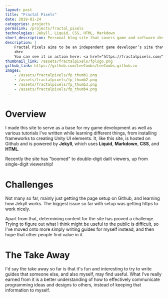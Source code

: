 ```yaml
---
layout: post
title: "Fractal Pixels"
date: 2019-01-24
categories: projects
permalink: /projects/fractal_pixels
technologies: Jekyll, Liquid, CSS, HTML, Markdown
short_description: Personal blog site that covers game and software development, but mostly game related
description: |
    Fractal Pixels aims to be an independent game developer’s site that will hopefully host my game(s) and development blog! While it’s a little barren now, expect content ranging from tutorials to my experiences of learning how to develop games.
    <br>
    You can see it in action here: <a href="https://fractalpixels.com/">Fractal Pixels Home Page</a>
thumbnail_link: /assets/fractalpixels/fplogo.png
github_link: https://github.com/LeeCombs/LeeCombs.github.io
images:
    - /assets/fractalpixels/fp_thumb1.png
    - /assets/fractalpixels/fp_thumb2.png
    - /assets/fractalpixels/fp_thumb3.png
    - /assets/fractalpixels/fp_thumb4.png
---
```


# Overview
I made this site to serve as a base for my game development as well as various tutorials I've written while learning different things, from installing frameworks to creating Unity UI elements. It, like this site, is hosted on Github and is powered by **Jekyll**, which uses **Liquid**, **Markdown**, **CSS**, and **HTML**.

Recently the site has "boomed" to double-digit dailt viewers, up from single-digit viewership! 

# Challenges

Not many so far, mainly just getting the page setup on Github, and learning how Jekyll works. The biggest issue so far with setup was getting https to work nicely.

Apart from that, determining content for the site has proved a challenge. Trying to figure out what I think might be useful to the public is difficult, so I've moved onto more simply writing guides for myself instead, and then hope that other people find value in it.

# The Take Away
I'd say the take away so far is that it's fun and interesting to try to write guides that someone else, and also myself, may find useful. What I've really earned from it is a better understanding of how to effectively communicate programming ideas and designs to others, instead of keeping that information to myself.
